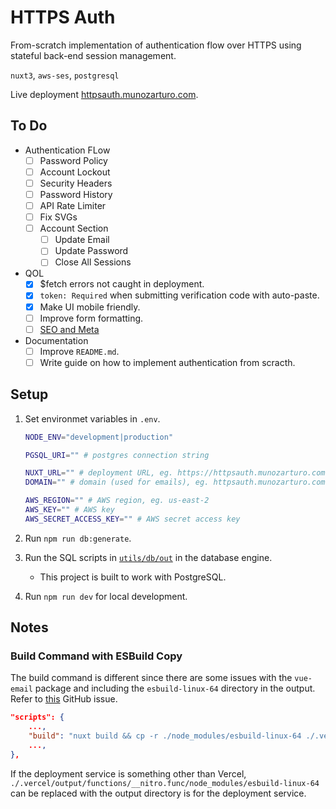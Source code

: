 # HTTPS Auth

From-scratch implementation of authentication flow over HTTPS using stateful back-end session management.

`nuxt3`, `aws-ses`, `postgresql`

Live deployment [httpsauth.munozarturo.com](https://httpsauth.munozarturo.com/).

## To Do

* Authentication FLow
  * [ ] Password Policy
  * [ ] Account Lockout
  * [ ] Security Headers
  * [ ] Password History
  * [ ] API Rate Limiter
  * [ ] Fix SVGs
  * [ ] Account Section
    * [ ] Update Email
    * [ ] Update Password
    * [ ] Close All Sessions
* QOL
  * [X] $fetch errors not caught in deployment.
  * [X] `token: Required` when submitting verification code with auto-paste.
  * [x] Make UI mobile friendly.
  * [ ] Improve form formatting.
  * [ ] [SEO and Meta](https://nuxt.com/docs/getting-started/seo-meta)
* Documentation
  * [ ] Improve `README.md`.
  * [ ] Write guide on how to implement authentication from scracth.

## Setup

1. Set environmet variables in `.env`.

    ```bash
    NODE_ENV="development|production"

    PGSQL_URI="" # postgres connection string

    NUXT_URL="" # deployment URL, eg. https://httpsauth.munozarturo.com
    DOMAIN="" # domain (used for emails), eg. httpsauth.munozarturo.com or communications.munozarturo.com

    AWS_REGION="" # AWS region, eg. us-east-2
    AWS_KEY="" # AWS key
    AWS_SECRET_ACCESS_KEY="" # AWS secret access key
    ```

2. Run `npm run db:generate`.
3. Run the SQL scripts in [`utils/db/out`](utils/db/out) in the database engine.
   * This project is built to work with PostgreSQL.
4. Run `npm run dev` for local development.

## Notes

### Build Command with ESBuild Copy

The build command is different since there are some issues with the `vue-email` package and including the `esbuild-linux-64` directory in the output. Refer to [this](https://github.com/vue-email/vue-email/issues/58) GitHub issue.

```json
"scripts": {
    ...,
    "build": "nuxt build && cp -r ./node_modules/esbuild-linux-64 ./.vercel/output/functions/__nitro.func/node_modules/esbuild-linux-64",
    ...,
},
```

If the deployment service is something other than Vercel, `./.vercel/output/functions/__nitro.func/node_modules/esbuild-linux-64` can be replaced with the output directory is for the deployment service.
